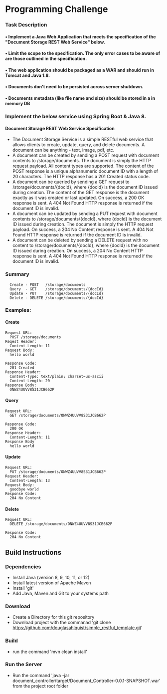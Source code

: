 # Programming Challenge  

### Task Description
#### • Implement a Java Web Application that meets the specification of the "Document Storage REST Web Service" below.
#### • Limit the scope to the specification. The only error cases to be aware of are those outlined in the specification.
#### • The web application should be packaged as a WAR and should run in Tomcat and Java 1.8.
#### • Documents don't need to be persisted across server shutdown.
#### • Documents metadata (like file name and size) should be stored in a in memory DB 

### Implement the below service using Spring Boot & Java 8.

#### Document Storage REST Web Service Specification
- The Document Storage Service is a simple RESTful web service that allows clients to create, update, query, and delete documents. A document can be anything - text, image, pdf, etc.
- A document can be created by sending a POST request with document contents to /storage/documents. The document is simply the HTTP request payload. All content types are supported. The content of the POST response is a unique alphanumeric document ID with a length of 20 characters. The HTTP response has a 201 Created status code.
- A document can be queried by sending a GET request to /storage/documents/{docId}, where {docId} is the document ID issued during creation. The content of the GET response is the document exactly as it was created or last updated. On success, a 200 OK response is sent. A 404 Not Found HTTP response is returned if the document ID is invalid.
- A document can be updated by sending a PUT request with document contents to /storage/documents/{docId}, where {docId} is the document ID issued during creation. The document is simply the HTTP request payload. On success, a 204 No Content response is sent. A 404 Not Found HTTP response is returned if the document ID is invalid.
- A document can be deleted by sending a DELETE request with no content to /storage/documents/{docId}, where {docId} is the document ID issued during creation. On success, a 204 No Content HTTP response is sent. A 404 Not Found HTTP response is returned if the document ID is invalid.

### Summary
```
  Create - POST   /storage/documents
  Query  - GET    /storage/documents/{docId} 
  Update - PUT    /storage/documents/{docId} 
  Delete - DELETE /storage/documents/{docId}
``` 

### Examples:

#### Create
```
Request URL:
  POST /storage/documents
Reqest Header:
  Content-Length: 11
Request Body:
  hello world

Response Code:
  201 Created
Response Header:
  Content-Type: text/plain; charset=us-ascii
  Content-Length: 20
Response Body:
  ONWZ4UUVV8S31JCB662P
```

#### Query
```
Request URL:
  GET /storage/documents/ONWZ4UUVV8S31JCB662P

Response Code:
  200 OK
Response Header:
  Content-Length: 11
Response Body
  hello world
```

#### Update
```
Request URL:
  PUT /storage/documents/ONWZ4UUVV8S31JCB662P
Request Header:
  Content-Length: 13
Request Body:
  goodbye world
Response Code:
  204 No Content
```

#### Delete
```
Request URL:
  DELETE /storage/documents/ONWZ4UUVV8S31JCB662P

Response Code:
  204 No Content
```

## Build Instructions
### Dependencies 
- Install Java (version 8, 9, 10, 11, or 12)
- Install latest version of Apache Maven
- Install 'git'
- Add Java, Maven and Git to your systems path
### Download
- Create a Directory for this git repository
- Download project with the commanad 'git clone https://github.com/douglasahlquist/simple_restful_template.git'
### Build
- run the command 'mvn clean install'
### Run the Server
- Run the command 'java -jar document_controller/target/Document_Controller-0.0.1-SNAPSHOT.war' from the project root folder

